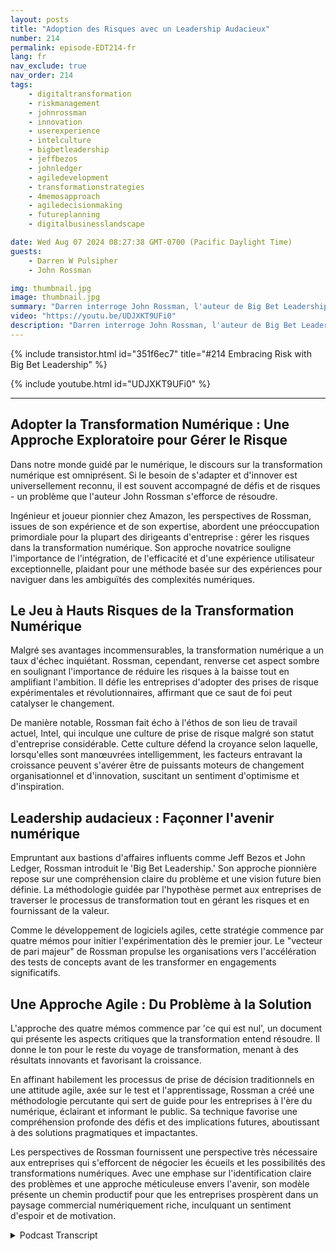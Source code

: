 ```yaml
---
layout: posts
title: "Adoption des Risques avec un Leadership Audacieux"
number: 214
permalink: episode-EDT214-fr
lang: fr
nav_exclude: true
nav_order: 214
tags:
    - digitaltransformation
    - riskmanagement
    - johnrossman
    - innovation
    - userexperience
    - intelculture
    - bigbetleadership
    - jeffbezos
    - johnledger
    - agiledevelopment
    - transformationstrategies
    - 4memosapproach
    - agiledecisionmaking
    - futureplanning
    - digitalbusinesslandscape

date: Wed Aug 07 2024 08:27:38 GMT-0700 (Pacific Daylight Time)
guests:
    - Darren W Pulsipher
    - John Rossman

img: thumbnail.jpg
image: thumbnail.jpg
summary: "Darren interroge John Rossman, l'auteur de Big Bet Leadership, sur la transformation numérique et comment provoquer un changement profond dans les organisations, et pas seulement de petits changements évolutifs."
video: "https://youtu.be/UDJXKT9UFi0"
description: "Darren interroge John Rossman, l'auteur de Big Bet Leadership, sur la transformation numérique et comment provoquer un changement profond dans les organisations, et pas seulement de petits changements évolutifs."
---
```


<div>
{% include transistor.html id="351f6ec7" title="#214 Embracing Risk with Big Bet Leadership" %}

{% include youtube.html id="UDJXKT9UFi0" %}
</div>

---

## Adopter la Transformation Numérique : Une Approche Exploratoire pour Gérer le Risque

Dans notre monde guidé par le numérique, le discours sur la transformation numérique est omniprésent. Si le besoin de s'adapter et d'innover est universellement reconnu, il est souvent accompagné de défis et de risques - un problème que l'auteur John Rossman s'efforce de résoudre.

Ingénieur et joueur pionnier chez Amazon, les perspectives de Rossman, issues de son expérience et de son expertise, abordent une préoccupation primordiale pour la plupart des dirigeants d'entreprise : gérer les risques dans la transformation numérique. Son approche novatrice souligne l'importance de l'intégration, de l'efficacité et d'une expérience utilisateur exceptionnelle, plaidant pour une méthode basée sur des expériences pour naviguer dans les ambiguïtés des complexités numériques.

## Le Jeu à Hauts Risques de la Transformation Numérique

Malgré ses avantages incommensurables, la transformation numérique a un taux d'échec inquiétant. Rossman, cependant, renverse cet aspect sombre en soulignant l'importance de réduire les risques à la baisse tout en amplifiant l'ambition. Il défie les entreprises d'adopter des prises de risque expérimentales et révolutionnaires, affirmant que ce saut de foi peut catalyser le changement.

De manière notable, Rossman fait écho à l'éthos de son lieu de travail actuel, Intel, qui inculque une culture de prise de risque malgré son statut d'entreprise considérable. Cette culture défend la croyance selon laquelle, lorsqu'elles sont manœuvrées intelligemment, les facteurs entravant la croissance peuvent s'avérer être de puissants moteurs de changement organisationnel et d'innovation, suscitant un sentiment d'optimisme et d'inspiration.

## Leadership audacieux : Façonner l'avenir numérique

Empruntant aux bastions d'affaires influents comme Jeff Bezos et John Ledger, Rossman introduit le 'Big Bet Leadership.' Son approche pionnière repose sur une compréhension claire du problème et une vision future bien définie. La méthodologie guidée par l'hypothèse permet aux entreprises de traverser le processus de transformation tout en gérant les risques et en fournissant de la valeur.

Comme le développement de logiciels agiles, cette stratégie commence par quatre mémos pour initier l'expérimentation dès le premier jour. Le "vecteur de pari majeur" de Rossman propulse les organisations vers l'accélération des tests de concepts avant de les transformer en engagements significatifs.

## Une Approche Agile : Du Problème à la Solution

L'approche des quatre mémos commence par 'ce qui est nul', un document qui présente les aspects critiques que la transformation entend résoudre. Il donne le ton pour le reste du voyage de transformation, menant à des résultats innovants et favorisant la croissance.

En affinant habilement les processus de prise de décision traditionnels en une attitude agile, axée sur le test et l'apprentissage, Rossman a créé une méthodologie percutante qui sert de guide pour les entreprises à l'ère du numérique, éclairant et informant le public. Sa technique favorise une compréhension profonde des défis et des implications futures, aboutissant à des solutions pragmatiques et impactantes.

Les perspectives de Rossman fournissent une perspective très nécessaire aux entreprises qui s'efforcent de négocier les écueils et les possibilités des transformations numériques. Avec une emphase sur l'identification claire des problèmes et une approche méticuleuse envers l'avenir, son modèle présente un chemin productif pour que les entreprises prospèrent dans un paysage commercial numériquement riche, inculquant un sentiment d'espoir et de motivation.



<details>
<summary> Podcast Transcript </summary>

<p></p>

</details>
